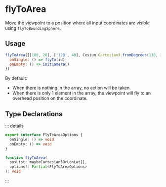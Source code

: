 # flyToArea

Move the viewpoint to a position where all input coordinates are visible using `flyToBoundingSphere`.

## Usage

```js
flyToArea([[100, 20], ['120', 40], Cesium.Cartesian3.fromDegrees(110, 30)], {
  onSingle: () => flyTo(id),
  onEmpty: () => initCamera()
})
```

By default:

- When there is nothing in the array, no action will be taken.
- When there is only 1 element in the array, the viewpoint will fly to an overhead position on the coordinate.

## Type Declarations

::: details

```ts
export interface FlyToAreaOptions {
  onSingle: () => void
  onEmpty: () => void
}

function flyToArea(
  posList: maybeCartesian3OrLonLat[],
  options?: Partial<FlyToAreaOptions>
): void
```

:::
